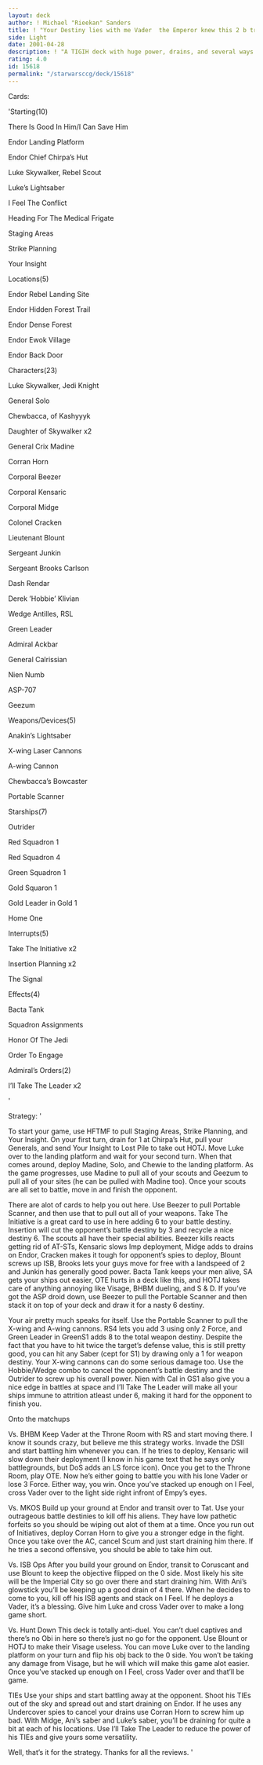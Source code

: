 ```yaml
---
layout: deck
author: ! Michael "Rieekan" Sanders
title: ! "Your Destiny lies with me Vader  the Emperor knew this 2 b true"
side: Light
date: 2001-04-28
description: ! "A TIGIH deck with huge power, drains, and several ways 2 eliminate the opponent."
rating: 4.0
id: 15618
permalink: "/starwarsccg/deck/15618"
---
```

Cards: 

'Starting(10)

There Is Good In Him/I Can Save Him

Endor Landing Platform

Endor Chief Chirpa’s Hut

Luke Skywalker, Rebel Scout

Luke’s Lightsaber

I Feel The Conflict

Heading For The Medical Frigate

Staging Areas

Strike Planning

Your Insight


Locations(5)

Endor Rebel Landing Site

Endor Hidden Forest Trail

Endor Dense Forest

Endor Ewok Village

Endor Back Door


Characters(23)

Luke Skywalker, Jedi Knight

General Solo

Chewbacca, of Kashyyyk

Daughter of Skywalker x2

General Crix Madine

Corran Horn

Corporal Beezer

Corporal Kensaric

Corporal Midge

Colonel Cracken

Lieutenant Blount

Sergeant Junkin

Sergeant Brooks Carlson

Dash Rendar

Derek ’Hobbie’ Klivian

Wedge Antilles, RSL

Green Leader

Admiral Ackbar

General Calrissian

Nien Numb

ASP-707 

Geezum


Weapons/Devices(5)

Anakin’s Lightsaber

X-wing Laser Cannons 

A-wing Cannon

Chewbacca’s Bowcaster

Portable Scanner 


Starships(7)

Outrider

Red Squadron 1

Red Squadron 4

Green Squadron 1

Gold Squaron 1

Gold Leader in Gold 1

Home One


Interrupts(5)

Take The Initiative x2

Insertion Planning x2

The Signal


Effects(4)

Bacta Tank

Squadron Assignments

Honor Of The Jedi

Order To Engage


Admiral’s Orders(2)

I’ll Take The Leader x2

'

Strategy: '

To start your game, use HFTMF to pull Staging Areas, Strike Planning, and Your Insight. On your first turn, drain for 1 at Chirpa’s Hut, pull your Generals, and send Your Insight to Lost Pile to take out HOTJ. Move Luke over to the landing platform and wait for your second turn. When that comes around, deploy Madine, Solo, and Chewie to the landing platform. As the game progresses, use Madine to pull all of your scouts and Geezum to pull all of your sites (he can be pulled with Madine too). Once your scouts are all set to battle, move in and finish the opponent.


There are alot of cards to help you out here. Use Beezer to pull Portable Scanner, and then use that to pull out all of your weapons. Take The Initiative is a great card to use in here adding 6 to your battle destiny. Insertion will cut the opponent’s battle destiny by 3 and recycle a nice destiny 6. The scouts all have their special abilities. Beezer kills reacts getting rid of AT-STs, Kensaric slows Imp deployment, Midge adds to drains on Endor, Cracken makes it tough for opponent’s spies to deploy, Blount screws up ISB, Brooks lets your guys move for free with a landspeed of 2 and Junkin has generally good power. Bacta Tank keeps your men alive, SA gets your ships out easier, OTE hurts in a deck like this, and HOTJ takes care of anything annoying like Visage, BHBM dueling, and S & D. If you’ve got the ASP droid down, use Beezer to pull the Portable Scanner and then stack it on top of your deck and draw it for a nasty 6 destiny.


Your air pretty much speaks for itself. Use the Portable Scanner to pull the X-wing and A-wing cannons. RS4 lets you add 3 using only 2 Force, and Green Leader in GreenS1 adds 8 to the total weapon destiny. Despite the fact that you have to hit twice the target’s defense value, this is still pretty good, you can hit any Saber (cept for S1) by drawing only a 1 for weapon destiny. Your X-wing cannons can do some serious damage too. Use the Hobbie/Wedge combo to cancel the opponent’s battle destiny and the Outrider to screw up his overall power. Nien with Cal in GS1 also give you a nice edge in battles at space and I’ll Take The Leader will make all your ships immune to attrition atleast under 6, making it hard for the opponent to finish you. 


Onto the matchups

Vs. BHBM Keep Vader at the Throne Room with RS and start moving there. I know it sounds crazy, but believe me this strategy works. Invade the DSII and start battling him whenever you can. If he tries to deploy, Kensaric will slow down their deployment (I know in his game text that he says only battlegrounds, but DoS adds an LS force icon). Once you get to the Throne Room, play OTE. Now he’s either going to battle you with his lone Vader or lose 3 Force. Either way, you win. Once you’ve stacked up enough on I Feel, cross Vader over to the light side right infront of Empy’s eyes.


Vs. MKOS Build up your ground at Endor and transit over to Tat. Use your outrageous battle destinies to kill off his aliens. They have low pathetic forfeits so you should be wiping out alot of them at a time. Once you run out of Initiatives, deploy Corran Horn to give you a stronger edge in the fight. Once you take over the AC, cancel Scum and just start draining him there. If he tries a second offensive, you should be able to take him out.


Vs. ISB Ops After you build your ground on Endor, transit to Coruscant and use Blount to keep the objective flipped on the 0 side. Most likely his site will be the Imperial City so go over there and start draining him. With Ani’s glowstick you’ll be keeping up a good drain of 4 there. When he decides to come to you, kill off his ISB agents and stack on I Feel. If he deploys a Vader, it’s a blessing. Give him Luke and cross Vader over to make a long game short.


Vs. Hunt Down This deck is totally anti-duel. You can’t duel captives and there’s no Obi in here so there’s just no go for the opponent. Use Blount or HOTJ to make their Visage useless. You can move Luke over to the landing platform on your turn and flip his obj back to the 0 side. You won’t be taking any damage from Visage, but he will which will make this game alot easier. Once you’ve stacked up enough on I Feel, cross Vader over and that’ll be game.


TIEs Use your ships and start battling away at the opponent. Shoot his TIEs out of the sky and spread out and start draining on Endor. If he uses any Undercover spies to cancel your drains use Corran Horn to screw him up bad. With Midge, Ani’s saber and Luke’s saber, you’ll be draining for quite a bit at each of his locations. Use I’ll Take The Leader to reduce the power of his TIEs and give yours some versatility. 


Well, that’s it for the strategy. Thanks for all the reviews.  '
